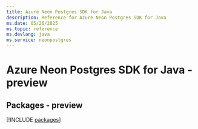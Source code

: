 ```yaml
---
title: Azure Neon Postgres SDK for Java
description: Reference for Azure Neon Postgres SDK for Java
ms.date: 05/26/2025
ms.topic: reference
ms.devlang: java
ms.service: neonpostgres
---
```

# Azure Neon Postgres SDK for Java - preview
## Packages - preview
[!INCLUDE [packages](neon-postgres-index.md)]